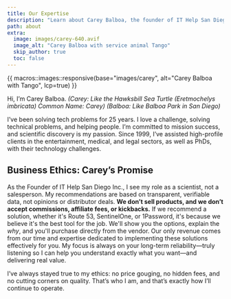 ```yaml
---
title: Our Expertise
description: "Learn about Carey Balboa, the founder of IT Help San Diego, with 25 years of experience providing expert, ethical IT support."
path: about
extra:
  image: images/carey-640.avif
  image_alt: "Carey Balboa with service animal Tango"
  skip_author: true
  toc: false
---
```


<script type="application/ld+json">
{
  "@context": "https://schema.org",
  "@type": "AboutPage",
  "name": "Our Expertise",
  "mainEntity": {
    "@type": "Organization",
    "name": "Remote IT Help",
    "alternateName": "IT Help San Diego Inc.",
    "founder": {
      "@type": "Person",
      "name": "Carey Balboa",
      "jobTitle": "Founder",
      "description": "25+ years experience in IT support, specializing in Mac, iOS, DNS, email, and cybersecurity.",
      "image": "https://www.it-help.tech/images/carey-640.avif"
    },
    "address": {
      "@type": "PostalAddress",
      "streetAddress": "888 Prospect Street Suite 200",
      "addressLocality": "La Jolla",
      "addressRegion": "CA",
      "postalCode": "92037",
      "addressCountry": "US"
    },
     "url": "https://www.it-help.tech"
  },
  "description": "Learn about Carey Balboa, the founder of Remote IT Help (IT Help San Diego Inc.), with 25 years of experience providing expert, ethical remote IT support.",
   "url": "https://www.it-help.tech{{ page.url }}"
}
</script>  


<div class="expertise-portrait">
{{ macros::images::responsive(base="images/carey", alt="Carey Balboa with Tango", lcp=true) }}
</div>

Hi, I’m Carey Balboa.
*(Carey: Like the Hawksbill Sea Turtle (Eretmochelys imbricata) Common Name: Carey)*
*(Balboa: Like Balboa Park in San Diego)*

I’ve been solving tech problems for 25 years. I love a challenge, solving technical problems, and helping people. I’m committed to mission success, and scientific discovery is my passion. Since 1999, I’ve assisted high-profile clients in the entertainment, medical, and legal sectors, as well as PhDs, with their technology challenges.

## Business Ethics: Carey’s Promise

As the Founder of IT Help San Diego Inc., I see my role as a scientist, not a salesperson. My recommendations are based on transparent, verifiable data, not opinions or distributor deals. <strong class="ethics-statement">We don’t sell products, and we don’t accept commissions, affiliate fees, or kickbacks.</strong> If we recommend a solution, whether it's Route 53, SentinelOne, or 1Password, it's because we believe it's the best tool for the job. We'll show you the options, explain the *why*, and you'll purchase directly from the vendor. Our only revenue comes from our time and expertise dedicated to implementing these solutions effectively for you. My focus is always on your long-term reliability—truly listening so I can help you understand exactly what you want—and delivering real value.

I’ve always stayed true to my ethics: no price gouging, no hidden fees, and no cutting corners on quality. That’s who I am, and that’s exactly how I’ll continue to operate.
